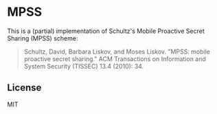 # MPSS

This is a (partial) implementation of Schultz's Mobile Proactive Secret Sharing (MPSS) scheme:

> Schultz, David, Barbara Liskov, and Moses Liskov. "MPSS: mobile proactive secret sharing." ACM Transactions on Information and System Security (TISSEC) 13.4 (2010): 34.

## License
MIT
